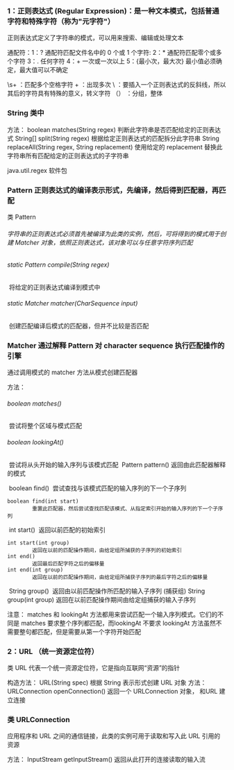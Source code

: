 ### 1：正则表达式 (Regular Expression)：是一种文本模式，包括普通字符和特殊字符（称为"元字符"）

正则表达式定义了字符串的模式，可以用来搜索、编辑或处理文本

通配符：1：? 通配符匹配文件名中的 0 个或 1 个字符:
	2：* 通配符匹配零个或多个字符
	3：. 任何字符 
	4：+ 一次或一次以上
	5：{最小次，最大次}  最小值必须确定，最大值可以不确定

 \s+ ：匹配多个空格字符
 \+  ：出现多次
 \\  ：要插入一个正则表达式的反斜线，所以其后的字符具有特殊的意义，转义字符
（） ：分组，整体



### String 类中

方法：
	boolean matches(String regex) 
        判断此字符串是否匹配给定的正则表达式
	String[] split(String regex) 
        根据给定正则表达式的匹配拆分此字符串 
	String replaceAll(String regex, String replacement) 
        使用给定的 replacement 替换此字符串所有匹配给定的正则表达式的子字符串 



java.util.regex 软件包

### Pattern 正则表达式的编译表示形式，先编译，然后得到匹配器，再匹配

类 Pattern

###### 字符串的正则表达式必须首先被编译为此类的实例，然后，可将得到的模式用于创建 Matcher 对象，依照正则表达式，该对象可以与任意字符序列匹配

###### static Pattern compile(String regex) 

​      	将给定的正则表达式编译到模式中

###### static Matcher matcher(CharSequence input) 

​          	创建匹配编译后模式的匹配器，但并不比较是否匹配



### Matcher 通过解释 Pattern 对 character sequence 执行匹配操作的引擎

通过调用模式的 matcher 方法从模式创建匹配器

方法：

###### 	boolean matches() 

​     		 尝试将整个区域与模式匹配

###### 	boolean lookingAt() 

​      		尝试将从头开始的输入序列与该模式匹配 
​	Pattern pattern() 
​          	 返回由此匹配器解释的模式

​	boolean find() 
​      		尝试查找与该模式匹配的输入序列的下一个子序列

 	boolean find(int start) 
          	重置此匹配器，然后尝试查找匹配该模式、从指定索引开始的输入序列的下一个子序列

​	int start() 
​      		返回以前匹配的初始索引

 	int start(int group) 
          	返回在以前的匹配操作期间，由给定组所捕获的子序列的初始索引
	int end() 
          	返回最后匹配字符之后的偏移量 
 	int end(int group) 
         	返回在以前的匹配操作期间，由给定组所捕获子序列的最后字符之后的偏移量

​	String group() 
​         	返回由以前匹配操作所匹配的输入子序列  (捕获组)
​	String group(int group) 
​	        返回在以前匹配操作期间由给定组捕获的输入子序列 

注意：
matches 和 lookingAt 方法都用来尝试匹配一个输入序列模式。它们的不同是 matches 要求整个序列都匹配，而lookingAt 不要求
 lookingAt 方法虽然不需要整句都匹配，但是需要从第一个字符开始匹配

### 2：URL （统一资源定位符）

类 URL 代表一个统一资源定位符，它是指向互联网“资源”的指针

构造方法：
	URL(String spec) 
          	根据 String 表示形式创建 URL 对象
方法：
	URLConnection openConnection() 
          返回一个 URLConnection 对象， 和URL 建立连接
	

### 类 URLConnection

应用程序和 URL 之间的通信链接，此类的实例可用于读取和写入此 URL 引用的资源

方法：
	InputStream getInputStream() 
          返回从此打开的连接读取的输入流
	








